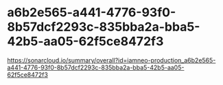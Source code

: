 # a6b2e565-a441-4776-93f0-8b57dcf2293c-835bba2a-bba5-42b5-aa05-62f5ce8472f3
https://sonarcloud.io/summary/overall?id=iamneo-production_a6b2e565-a441-4776-93f0-8b57dcf2293c-835bba2a-bba5-42b5-aa05-62f5ce8472f3

